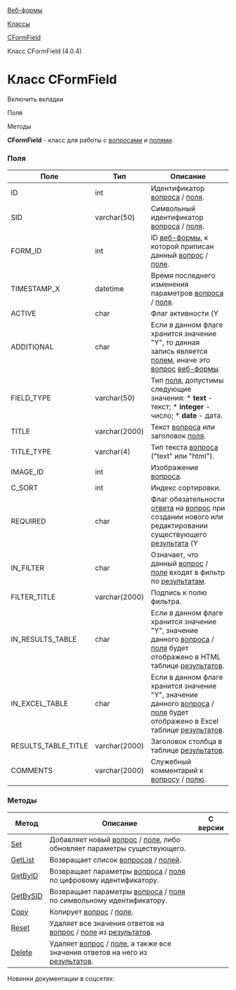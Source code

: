 [Веб-формы](/api_help/form/index.php)

[Классы](/api_help/form/classes/index.php)

[CFormField](/api_help/form/classes/cformfield/index.php)

Класс CFormField (4.0.4)

Класс CFormField
================

Включить вкладки

Поля

Методы

**CFormField** - класс для работы с [вопросами](/api_help/form/terms.php#question) и [полями](/api_help/form/terms.php#field).

### Поля

| Поле | Тип | Описание |
| --- | --- | --- |
| ID | int | Идентификатор [вопроса](/api_help/form/terms.php#question) / [поля](/api_help/form/terms.php#field). |
| SID | varchar(50) | Символьный идентификатор [вопроса](/api_help/form/terms.php#question) / [поля](/api_help/form/terms.php#field). |
| FORM\_ID | int | ID [веб-формы](/api_help/form/terms.php#form), к которой приписан данный [вопрос](/api_help/form/terms.php#question) / [поле](/api_help/form/terms.php#field). |
| TIMESTAMP\_X | datetime | Время последнего изменения параметров [вопроса](/api_help/form/terms.php#question) / [поля](/api_help/form/terms.php#field). |
| ACTIVE | char | Флаг активности (Y|N). |
| ADDITIONAL | char | Если в данном флаге хранится значение "Y", то данная запись является [полем](/api_help/form/terms.php#field), иначе это [вопрос](/api_help/form/terms.php#question) [веб-формы](/api_help/form/terms.php#form). |
| FIELD\_TYPE | varchar(50) | Тип [поля](/api_help/form/terms.php#field), допустимы следующие значения:  * **text** - текст; * **integer** - число; * **date** - дата. |
| TITLE | varchar(2000) | Текст [вопроса](/api_help/form/terms.php#question) или заголовок [поля](/api_help/form/terms.php#field). |
| TITLE\_TYPE | varchar(4) | Тип текста [вопроса](/api_help/form/terms.php#question) ("text" или "html"). |
| IMAGE\_ID | int | Изображение [вопроса](/api_help/form/terms.php#question). |
| C\_SORT | int | Индекс сортировки. |
| REQUIRED | char | Флаг обязательности [ответа](/api_help/form/terms.php#answer) на [вопрос](/api_help/form/terms.php#question) при создании нового или редактировании существующего [результата](/api_help/form/terms.php#result) (Y|N). |
| IN\_FILTER | char | Означает, что данный [вопрос](/api_help/form/terms.php#question) / [поле](/api_help/form/terms.php#field) входят в фильтр по [результатам](/api_help/form/terms.php#result). |
| FILTER\_TITLE | varchar(2000) | Подпись к полю фильтра. |
| IN\_RESULTS\_TABLE | char | Если в данном флаге хранится значение "Y", значение данного [вопроса](/api_help/form/terms.php#question) / [поля](/api_help/form/terms.php#field) будет отображено в HTML таблице [результатов](/api_help/form/terms.php#result). |
| IN\_EXCEL\_TABLE | char | Если в данном флаге хранится значение "Y", значение данного [вопроса](/api_help/form/terms.php#question) / [поля](/api_help/form/terms.php#field) будет отображено в Excel таблице [результатов](/api_help/form/terms.php#result). |
| RESULTS\_TABLE\_TITLE | varchar(2000) | Заголовок столбца в таблице [результатов](/api_help/form/terms.php#result). |
| COMMENTS | varchar(2000) | Служебный комментарий к [вопросу](/api_help/form/terms.php#question) / [полю](/api_help/form/terms.php#field). |

### Методы

| Метод | Описание | С версии |
| --- | --- | --- |
| [Set](/api_help/form/classes/cformfield/set.php) | Добавляет новый [вопрос](/api_help/form/terms.php#question) / [поле](/api_help/form/terms.php#field), либо обновляет параметры существующего. |  |
| [GetList](/api_help/form/classes/cformfield/getlist.php) | Возвращает список [вопросов](/api_help/form/terms.php#question) / [полей](/api_help/form/terms.php#field). |  |
| [GetByID](/api_help/form/classes/cformfield/getbyid.php) | Возвращает параметры [вопроса](/api_help/form/terms.php#question) / [поля](/api_help/form/terms.php#field) по цифровому идентификатору. |  |
| [GetBySID](/api_help/form/classes/cformfield/getbysid.php) | Возвращает параметры [вопроса](/api_help/form/terms.php#question) / [поля](/api_help/form/terms.php#field) по символьному идентификатору. |  |
| [Copy](/api_help/form/classes/cformfield/copy.php) | Копирует [вопрос](/api_help/form/terms.php#question) / [поле](/api_help/form/terms.php#field). |  |
| [Reset](/api_help/form/classes/cformfield/reset.php) | Удаляет все значения ответов на [вопрос](/api_help/form/terms.php#question) / [поле](/api_help/form/terms.php#field) из [результатов](/api_help/form/terms.php#result). |  |
| [Delete](/api_help/form/classes/cformfield/delete.php) | Удаляет [вопрос](/api_help/form/terms.php#question) / [поле](/api_help/form/terms.php#field), а также все значения ответов на него из [результатов](/api_help/form/terms.php#result). |  |

Новинки документации в соцсетях: